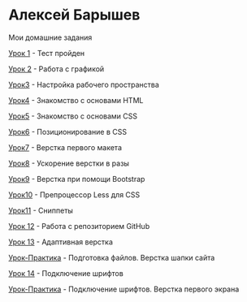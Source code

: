 # Алексей Барышев
Мои домашние задания


[Урок 1](https://yadi.sk/d/ONqEJl2I3aVDuj
 "Тест") - Тест пройден
 
[Урок 2](https://yadi.sk/d/aKZNNbg83aVDwp "Картинки") - Работа с графикой

[Урок3](https://yadi.sk/d/977bu_Gk3aVDyH "Картинки") - Настройка рабочего пространства

[Урок4](https://codepen.io/Aleksey1337/pen/rrdGNV "Книга") - Знакомство с основами HTML

[Урок5](https://codepen.io/Aleksey1337/pen/rrdGNV "Книга") - Знакомство с основами CSS

[Урок6](https://yadi.sk/d/OIrB6TY53aVE7U "Позиционирование") - Позиционирование в CSS

[Урок7](Aleksey1337.github.io/lesson_7/project/src/ "Первый сайт") - Верстка первого макета

[Урок8](Aleksey1337.github.io/lesson_8/my_first_project/src/ "Верстка с Bootstrap") - Ускорение верстки в разы

[Урок9](Aleksey1337.github.io/lesson_9/project-1/src/ "Верстка сайта с Bootstrap") - Верстка при помощи Bootstrap

[Урок10](https://yadi.sk/d/3fmZrHCs3aVEaS "Less") - Препроцессор Less для CSS

[Урок11](https://yadi.sk/d/gy8Q6DhC3aVEpX "Сниппет") - Сниппеты

[Урок 12](Aleksey1337.github.io/lesson_12/index.html "Репозиторий Github") - Работа с репозиторием GitHub

[Урок 13](Aleksey1337.github.io "Не доделал") - Адаптивная верстка

[Урок-Практика](Aleksey1337.github.io/course-site/src/index.html "Верстка шапки") - Подготовка файлов. Верстка шапки сайта

[Урок 14](Aleksey1337.github.io/lesson_14/index.html "Шрифты") - Подключение шрифтов

[Урок-Практика](Aleksey1337.github.io/course-site-1/src/index.html "Первый экран") - Подключение шрифтов. Верстка первого экрана
